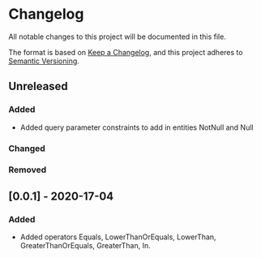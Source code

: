 # Changelog
All notable changes to this project will be documented in this file.

The format is based on [Keep a Changelog](https://keepachangelog.com/en/1.0.0/),
and this project adheres to [Semantic Versioning](https://semver.org/spec/v2.0.0.html).

## Unreleased

### Added

- Added query parameter constraints to add in entities NotNull and Null

### Changed

### Removed

## [0.0.1] - 2020-17-04

### Added

- Added operators Equals, LowerThanOrEquals, LowerThan, GreaterThanOrEquals, GreaterThan, In.